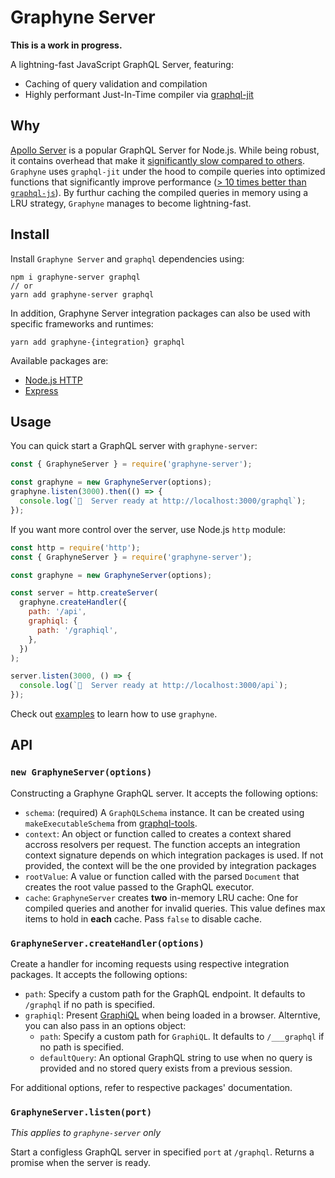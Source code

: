 # Graphyne Server

**This is a work in progress.**

A lightning-fast JavaScript GraphQL Server, featuring:

- Caching of query validation and compilation
- Highly performant Just-In-Time compiler via [graphql-jit](https://github.com/zalando-incubator/graphql-jit)

## Why

[Apollo Server](https://github.com/apollographql/apollo-server) is a popular GraphQL Server for Node.js. While being robust, it contains overhead that make it [significantly slow compared to others](https://github.com/benawad/node-graphql-benchmarks). `Graphyne` uses `graphql-jit` under the hood to compile queries into optimized functions that significantly improve performance ([> 10 times better than `graphql-js`](https://github.com/zalando-incubator/graphql-jit#benchmarks)). By furthur caching the compiled queries in memory using a LRU strategy, `Graphyne` manages to become lightning-fast.

## Install

Install `Graphyne Server` and `graphql` dependencies using:

```shell
npm i graphyne-server graphql
// or
yarn add graphyne-server graphql
```

In addition, Graphyne Server integration packages can also be used with specific frameworks and runtimes:

```shell
yarn add graphyne-{integration} graphql
```

Available packages are:

- [Node.js HTTP](packages/graphyne-server)
- [Express](packages/graphyne-express)

## Usage

You can quick start a GraphQL server with `graphyne-server`:

```javascript
const { GraphyneServer } = require('graphyne-server');

const graphyne = new GraphyneServer(options);
graphyne.listen(3000).then(() => {
  console.log(`🚀  Server ready at http://localhost:3000/graphql`);
});
```

If you want more control over the server, use Node.js `http` module:

```javascript
const http = require('http');
const { GraphyneServer } = require('graphyne-server');

const graphyne = new GraphyneServer(options);

const server = http.createServer(
  graphyne.createHandler({
    path: '/api',
    graphiql: {
      path: '/graphiql',
    },
  })
);

server.listen(3000, () => {
  console.log(`🚀  Server ready at http://localhost:3000/api`);
});
```

Check out [examples](examples) to learn how to use `graphyne`.

## API

### `new GraphyneServer(options)`

Constructing a Graphyne GraphQL server. It accepts the following options:

- `schema`: (required) A `GraphQLSchema` instance. It can be created using `makeExecutableSchema` from [graphql-tools](https://github.com/apollographql/graphql-tools).
- `context`: An object or function called to creates a context shared accross resolvers per request. The function accepts an integration context signature depends on which integration packages is used. If not provided, the context will be the one provided by integration packages
- `rootValue`: A value or function called with the parsed `Document` that creates the root value passed to the GraphQL executor.
- `cache`: `GraphyneServer` creates **two** in-memory LRU cache: One for compiled queries and another for invalid queries. This value defines max items to hold in **each** cache. Pass `false` to disable cache.

### `GraphyneServer.createHandler(options)`

Create a handler for incoming requests using respective integration packages. It accepts the following options:

- `path`: Specify a custom path for the GraphQL endpoint. It defaults to `/graphql` if no path is specified.
- `graphiql`: Present [GraphiQL](https://github.com/graphql/graphiql) when being loaded in a browser. Alterntive, you can also pass in an options object:
  - `path`: Specify a custom path for `GraphiQL`. It defaults to `/___graphql` if no path is specified.
  - `defaultQuery`: An optional GraphQL string to use when no query is provided and no stored query exists from a previous session.

For additional options, refer to respective packages' documentation.

### `GraphyneServer.listen(port)`

*This applies to `graphyne-server` only*

Start a configless GraphQL server in specified `port` at `/graphql`. Returns a promise when the server is ready.
